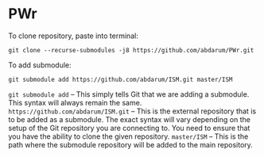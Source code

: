 # PWr

To clone repository, paste into terminal:
```
git clone --recurse-submodules -j8 https://github.com/abdarum/PWr.git
```

To add submodule:
```
git submodule add https://github.com/abdarum/ISM.git master/ISM
```
`git submodule add` – This simply tells Git that we are adding a submodule. This syntax will always remain the same.
`https://github.com/abdarum/ISM.git` – This is the external repository that is to be added as a submodule. The exact syntax will vary depending on the setup of the Git repository you are connecting to. You need to ensure that you have the ability to clone the given repository.
`master/ISM` – This is the path where the submodule repository will be added to the main repository.
